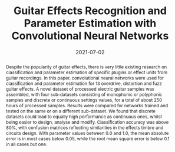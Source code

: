 ---
layout        : default-publication
title         : "Guitar Effects Recognition and Parameter Estimation with Convolutional Neural Networks"
collection    : publications
permalink     : /publications/2021-07-02-comunita2021guitarfx

abstract      : "Despite the popularity of guitar effects, there is very little existing research on classification and parameter estimation of specific plugins or effect units from guitar recordings. In this paper, convolutional neural networks were used for classification and parameter estimation for 13 overdrive, distortion and fuzz guitar effects. A novel dataset of processed electric guitar samples was assembled, with four sub-datasets consisting of monophonic or polyphonic samples and discrete or continuous settings values, for a total of about 250 hours of processed samples. Results were compared for networks trained and tested on the same or on a different sub-dataset. We found that discrete datasets could lead to equally high performance as continuous ones, whilst being easier to design, analyse and modify. Classification accuracy was above 80%, with confusion matrices reflecting similarities in the effects timbre and circuits design. With parameter values between 0.0 and 1.0, the mean absolute error is in most cases below 0.05, while the root mean square error is below 0.1 in all cases but one."

date          : 2021-07-02
venue         : 'JAES - Special Issue on Advancements in Digital Audio Effects'
paperurl      : '/files/comunita2021guitarfx-paper.pdf'
image         : 
imagewidth    : 80.0
poster        : 
presentation  : 
code          : 'https://github.com/mcomunita/gfx_classifier'
codename      : 'https://github.com/mcomunita/gfx_classifier'
data          : 'https://zenodo.org/search?page=1&size=20&q=GUITAR-FX-DIST'
dataname      : 'GUITAR-FX-DIST'
categories    : 
citation      : 'Comunità, M., Stowell, D., Reiss, Joshua D. <b>"Guitar Effects Recognition and Parameter Estimation with Convolutional Neural Networks"</b> - <i>Journal of the Audio Engineering Society, 69(7/8), 594-604. 2021</i>'
author_profile: true
---